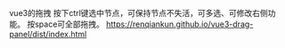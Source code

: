 vue3的拖拽
按下ctrl键选中节点，可保持节点不失活，可多选、可修改右侧功能。
按space可全部拖拽。
https://renqiankun.github.io/vue3-drag-panel/dist/index.html
